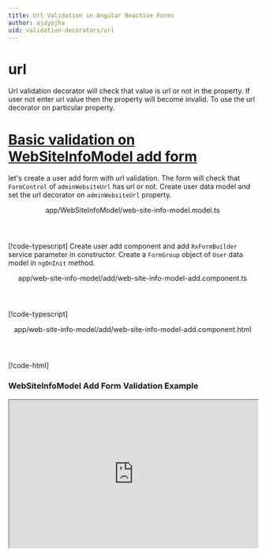 ```yaml
---
title: Url Validation in Angular Reactive Forms
author: ajayojha
uid: validation-decorators/url
---
```

# url
Url validation decorator will check that value is url or not in the property. If user not enter url value then the property will become invalid. To use the url decorator on particular property.
 
# [Basic validation on WebSiteInfoModel add form  ](#tab/basic-validation-on-WebSiteInfoModel-add-form)
let's create a user add form with url validation. The form will check that `FormControl` of `adminWebsiteUrl` has url or not. 
Create user data model and set the url decorator on `adminWebsiteUrl` property.
<header class="header-tab-title">app/WebSiteInfoModel/web-site-info-model.model.ts</header>

[!code-typescript[](../../examples/reactive-form-validators/url/rxweb-url-validation-add-angular-reactive-form/src/app/web-site-info-model/web-site-info-model.model.ts?highlight=5)]
Create user add component and add `RxFormBuilder` service parameter in constructor. Create a `FormGroup` object of `User` data model in `ngOnInit` method.
<header class="header-tab-title">app/web-site-info-model/add/web-site-info-model-add.component.ts</header>

[!code-typescript[](../../examples/reactive-form-validators/url/rxweb-url-validation-add-angular-reactive-form/src/app/web-site-info-model/add/web-site-info-model-add.component.ts?highlight=17,21-22)]
<header class="header-tab-title">app/web-site-info-model/add/web-site-info-model-add.component.html</header>

[!code-html[](../../examples/reactive-form-validators/url/rxweb-url-validation-add-angular-reactive-form/src/app/web-site-info-model/add/web-site-info-model-add.component.html)]

<h3>WebSiteInfoModel Add Form Validation Example</h3>
<iframe src="https://stackblitz.com/edit/rxweb-url-validation-add-angular-reactive-form?embed=1&file=src/styles.css&hideExplorer=1&hideNavigation=1&view=preview" width="100%" height="300">

# [Basic validation on WebSiteInfoModel edit  form](#tab/basic-validation-on-WebSiteInfoModel-edit-form)
let's create a user edit form with url validation. The form will check that `FormControl` of `adminWebsiteUrl` has url or not. 
Create user data model and set the url decorator on `adminWebsiteUrlS` property.
<header class="header-tab-title">app/WebSiteInfoModel/web-site-info-model.model.ts</header>

[!code-typescript[](../../examples/reactive-form-validators/url/rxweb-url-validation-edit-angular-reactive-form/src/app/web-site-info-model/web-site-info-model.model.ts?highlight=5)]
Create user edit component and add `RxFormBuilder` and `HttpClient` service parameter  in constructor. On `ngOnInit` method get request method for getting data from json or server and that data pass in `this.formBuilder.formGroup<WebSiteInfoModel>(WebSiteInfoModel,webSiteInfoModel)`
<header class="header-tab-title">app/web-site-info-model/edit/web-site-info-model-edit.component.ts</header>

[!code-typescript[](../../examples/reactive-form-validators/url/rxweb-url-validation-edit-angular-reactive-form/src/app/web-site-info-model/edit/web-site-info-model-edit.component.ts?highlight=17,21-22)]
<header class="header-tab-title">app/web-site-info-model/edit/web-site-info-model-edit.component.html</header>

[!code-html[](../../examples/reactive-form-validators/url/rxweb-url-validation-edit-angular-reactive-form/src/app/web-site-info-model/edit/web-site-info-model-edit.component.html)]

<h3>WebSiteInfoModel Edit Form Validation Example</h3>
<iframe src="https://stackblitz.com/edit/rxweb-url-validation-edit-angular-reactive-form?embed=1&file=src/styles.css&hideExplorer=1&hideNavigation=1&view=preview" width="100%" height="300">

---

# DefaultConfig 
Below options are not mandatory to use in the `@url()` decorator. If needed then use the below options.


|Option | Description |
|--- | ---- |
|[conditionalExpression](#conditionalexpression) | Url validation should be applied if the condition is matched in the `conditionalExpression` function. Validation framework will pass two parameters at the time of `conditionalExpression` check. Those two parameters are current `FormGroup` value and root `FormGroup` value. You can apply the condition on respective object value.If there is need of dynamic validation means it is not fixed in client code, it will change based on some criterias. In this scenario you can bind the expression based on the expression value is coming from the web server in `string` format. The `conditionalExpression` will work as same as client function. |
|[message](#message) | To override the global configuration message and show the custom message on particular control property. |

## conditionalExpression 
Type :  `Function`  |  `string` 

Url validation should be applied if the condition is matched in the `conditionalExpression` function. Validation framework will pass two parameters at the time of `conditionalExpression` check. Those two parameters are current `FormGroup` value and root `FormGroup` value. You can apply the condition on respective object value.
If there is need of dynamic validation means it is not fixed in client code, it will change based on some criterias. In this scenario you can bind the expression based on the expression value is coming from the web server in `string` format. The `conditionalExpression` will work as same as client function.
 
> Binding `conditionalExpression` with `Function` object.
<header class="header-title">user.model.ts (User class property)</header>

[!code-typescript[](../../examples/reactive-form-validators/url/complete-rxweb-url-validation-add-angular-reactive-form/src/app/user/user.model.ts#L7-L8)]

 
> Binding `conditionalExpression` with `string` datatype.
<header class="header-title">user.model.ts (User class property)</header>

[!code-typescript[](../../examples/reactive-form-validators/url/complete-rxweb-url-validation-add-angular-reactive-form/src/app/user/user.model.ts#L7-L8)]

## message 
Type :  `string` 

To override the global configuration message and show the custom message on particular control property.
 
<header class="header-title">user.model.ts (User class property)</header>

[!code-typescript[](../../examples/reactive-form-validators/url/complete-rxweb-url-validation-add-angular-reactive-form/src/app/user/user.model.ts#L10-L11)]


# url Validation Complete Example
# [User Model](#tab/complete-user)
<header class="header-tab-title">app/user/user.model.ts</header>

[!code-typescript[](../../examples/reactive-form-validators/url/complete-rxweb-url-validation-add-angular-reactive-form/src/app/user/user.model.ts)]

# [Address Info Add Component](#tab/complete-user-add-component)
<header class="header-tab-title">app/user/add/user-add.component.ts</header>

[!code-typescript[](../../examples/reactive-form-validators/url/complete-rxweb-url-validation-add-angular-reactive-form/src/app/user/add/user-add.component.ts)]

# [Address Info Add Html Component](#tab/complete-user-add-html-component)
<header class="header-tab-title">app/user/add/user-add.component.html</header>

[!code-html[](../../examples/reactive-form-validators/url/complete-rxweb-url-validation-add-angular-reactive-form/src/app/user/add/user-add.component.html)]

# [Working Example](#tab/complete-working-example)
<iframe src="https://stackblitz.com/edit/complete-rxweb-url-validation-add-angular-reactive-form?embed=1&file=src/app/address-info/address&hideNavigation=1&view=preview" width="100%" height="500">

---

# Dynamic url Validation Complete Example
# [User Model](#tab/dynamic-user)
<header class="header-tab-title">app/user/user.model.ts</header>

[!code-typescript[](../../examples/reactive-form-validators/url/dynamic-rxweb-url-validation-add-angular-reactive-form/src/app/user/user.model.ts)]

# [Address Info Add Component](#tab/dynamic-user-add-component)
<header class="header-tab-title">app/user/add/user-add.component.ts</header>

[!code-typescript[](../../examples/reactive-form-validators/url/dynamic-rxweb-url-validation-add-angular-reactive-form/src/app/user/add/user-add.component.ts)]

# [Address Info Add Html Component](#tab/dynamic-user-add-html-component)
<header class="header-tab-title">app/user/add/user-add.component.html</header>

[!code-html[](../../examples/reactive-form-validators/url/dynamic-rxweb-url-validation-add-angular-reactive-form/src/app/user/add/user-add.component.html)]

# [Working Example](#tab/dynamic-working-example)
<iframe src="https://stackblitz.com/edit/dynamic-rxweb-url-validation-add-angular-reactive-form?embed=1&file=src/app/address-info/address&hideNavigation=1&view=preview" width="100%" height="500">

---

<iframe src="http://gitlogin.azurewebsites.net/#!/issue/validator/url" width="100%" height="500">





